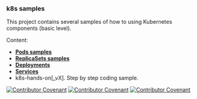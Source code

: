 

### k8s samples

This project contains several samples of how to using Kubernetes components (basic level).

Content:

- **[Pods samples](pod/README.md)**
- **[ReplicaSets samples](replicaSet/README.md)**
- **[Deployments](deployment/README.md)**
- **[Services](deployment/README.md)**
- k8s-hands-on[_vX]. Step by step coding sample.







[![Contributor Covenant](https://img.shields.io/badge/Contributor%20Covenant-v2.0%20adopted-ff69b4.svg)](code_of_conduct_EN.md)
[![Contributor Covenant](https://img.shields.io/badge/Contributor%20Covenant-v2.0%20adopted-ff69b4.svg)](code_of_conduct_ES.md)
[![Contributor Covenant](https://img.shields.io/badge/Contributor%20Covenant-v2.0%20adopted-ff69b4.svg)](code_of_conduct_CA.md)











	





